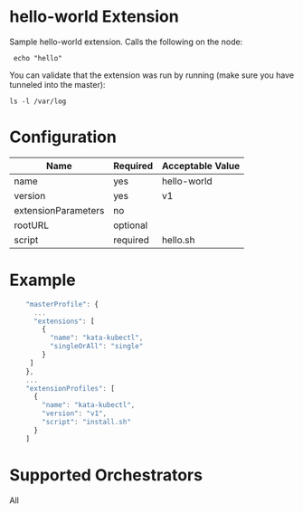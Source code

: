 # hello-world Extension

Sample hello-world extension.  Calls the following on the node:

```
 echo "hello"
```

You can validate that the extension was run by running (make sure you have tunneled into the master):
```
ls -l /var/log
```

# Configuration
|Name|Required|Acceptable Value|
|---|---|---|
|name|yes|hello-world|
|version|yes|v1|
|extensionParameters|no||
|rootURL|optional||
|script|required|hello.sh|

# Example
``` javascript
    "masterProfile": {
      ...
      "extensions": [
        {
          "name": "kata-kubectl",
          "singleOrAll": "single"
        }
     ]
    },
    ...
    "extensionProfiles": [
      {
        "name": "kata-kubectl",
        "version": "v1",
        "script": "install.sh"
      }
    ]


```

# Supported Orchestrators
All
